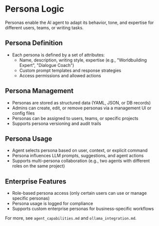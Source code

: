 # Persona Logic

Personas enable the AI agent to adapt its behavior, tone, and expertise for different users, teams, or writing tasks.

## Persona Definition
- Each persona is defined by a set of attributes:
	- Name, description, writing style, expertise (e.g., "Worldbuilding Expert", "Dialogue Coach")
	- Custom prompt templates and response strategies
	- Access permissions and allowed actions

## Persona Management
- Personas are stored as structured data (YAML, JSON, or DB records)
- Admins can create, edit, or remove personas via a management UI or config files
- Personas can be assigned to users, teams, or specific projects
- Supports persona versioning and audit trails

## Persona Usage
- Agent selects persona based on user, context, or explicit command
- Persona influences LLM prompts, suggestions, and agent actions
- Supports multi-persona collaboration (e.g., two agents with different roles on the same project)

## Enterprise Features
- Role-based persona access (only certain users can use or manage specific personas)
- Persona usage is logged for compliance
- Supports custom enterprise personas for business-specific workflows

For more, see `agent_capabilities.md` and `ollama_integration.md`.
